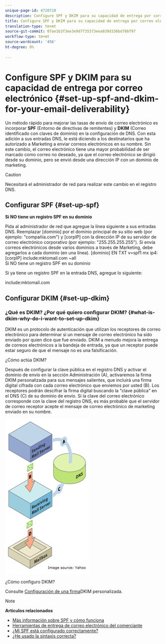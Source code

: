 ```yaml
---
unique-page-id: 4720710
description: Configure SPF y DKIM para su capacidad de entrega por correo electrónico - Documentos de marketing - Documentación del producto
title: Configure SPF y DKIM para su capacidad de entrega por correo electrónico
translation-type: tm+mt
source-git-commit: 07ae1b3f3ee3e9d7f35373eea039d336bd786f97
workflow-type: tm+mt
source-wordcount: '456'
ht-degree: 0%

---
```



# Configure SPF y DKIM para su capacidad de entrega por correo electrónico {#set-up-spf-and-dkim-for-your-email-deliverability}

Un método rápido para mejorar las tasas de envío de correo electrónico es incorporar **SPF** (Entorno de directivas de remitentes) y **DKIM** (Correo identificado con claves de dominio) en la configuración de DNS. Con esta adición a sus entradas DNS, le está diciendo a los destinatarios que ha autorizado a Marketing a enviar correos electrónicos en su nombre. Sin este cambio, el correo electrónico tiene una mayor probabilidad de ser marcado como correo no deseado, ya que el correo electrónico se dirigió desde su dominio, pero se envió desde una dirección IP con un dominio de marketing.

>[!CAUTION]
>
>Necesitará el administrador de red para realizar este cambio en el registro DNS.

## Configurar SPF {#set-up-spf}

**Si NO tiene un registro SPF en su dominio**

Pida al administrador de red que agregue la línea siguiente a sus entradas DNS. Reemplazar [dominio] por el dominio principal de su sitio web (por ejemplo: &quot;compañía.com&quot;) y [corpIP] con la dirección IP de su servidor de correo electrónico corporativo (por ejemplo: &quot;255.255.255.255&quot;). Si envía correos electrónicos desde varios dominios a través de Marketing, debe agregarlos a cada dominio (en una línea).
[dominio] EN TXT v=spf1 mx ip4:[corpIP] include:mktomail.com ~all\
Si NO tiene un registro SPF en su dominio

Si ya tiene un registro SPF en la entrada DNS, agregue lo siguiente:

include:mktomail.com

## Configurar DKIM {#set-up-dkim}

### ¿Qué es DKIM? ¿Por qué quiero configurar DKIM? {#what-is-dkim-why-do-i-want-to-set-up-dkim}

DKIM es un protocolo de autenticación que utilizan los receptores de correo electrónico para determinar si un mensaje de correo electrónico ha sido enviado por quien dice que fue enviado. DKIM a menudo mejora la entrega de correos electrónicos a la bandeja de entrada, ya que un receptor puede estar seguro de que el mensaje no es una falsificación.

¿Cómo actúa DKIM?

Después de configurar la clave pública en el registro DNS y activar el dominio de envío en la sección Administración (A), activaremos la firma DKIM personalizada para sus mensajes salientes, que incluirá una firma digital cifrada con cada correo electrónico que enviemos por usted (B). Los receptores podrán descifrar la firma digital buscando la &quot;clave pública&quot; en el DNS (C) de su dominio de envío. Si la clave del correo electrónico corresponde con la clave del registro DNS, es más probable que el servidor de correo receptor acepte el mensaje de correo electrónico de marketing enviado en su nombre.

![](assets/image2015-1-12-13-3a56-3a55.png)

¿Cómo configuro DKIM?

Consulte [Configuración de una firma](set-up-a-custom-dkim-signature.md)DKIM personalizada.

>[!NOTE]
>
>**Artículos relacionados**
>
>* [Más información sobre SPF y cómo funciona](http://www.open-spf.org/Introduction/)
>* [Herramientas de entrega de correo electrónico del comerciante](https://www.marketo.com/software/email-marketing/email-deliverability/)
>* [¿Mi SPF está configurado correctamente?](http://www.kitterman.com/spf/validate.html)
>* [¿He usado la sintaxis correcta?](http://www.open-spf.org/SPF_Record_Syntax/)

>



